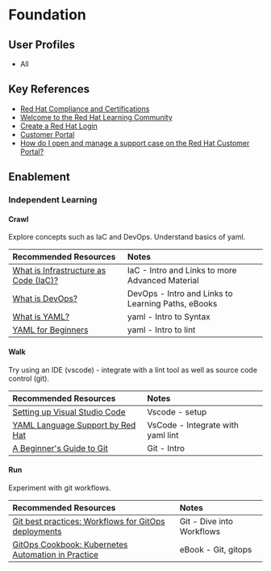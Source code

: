# Foundation

## User Profiles

* All

## Key References

* [Red Hat Compliance and Certifications](https://www.redhat.com/en/solutions/compliance-approach)
* [Welcome to the Red Hat Learning Community](https://learn.redhat.com/)
* [Create a Red Hat Login](https://www.redhat.com/wapps/ugc/register.html?_flowId=register-flow&_flowExecutionKey=e1s1)
* [Customer Portal](https://access.redhat.com/)
* [How do I open and manage a support case on the Red Hat Customer Portal?](https://access.redhat.com/articles/38363)

## Enablement

### Independent Learning

#### Crawl

Explore concepts such as IaC and DevOps.  Understand basics of yaml.

| Recommended Resources | Notes |
| :-------------------- | :---- |
| [What is Infrastructure as Code (IaC)?](https://www.redhat.com/en/topics/automation/what-is-infrastructure-as-code-iac) | IaC - Intro and Links to more Advanced Material |
| [What is DevOps?](https://www.redhat.com/en/topics/devops/what-is-devops) | DevOps - Intro and Links to Learning Paths, eBooks |
| [What is YAML?](https://www.redhat.com/en/topics/automation/what-is-yaml) | yaml - Intro to Syntax |
| [YAML for Beginners](https://www.redhat.com/en/blog/yaml-beginners) | yaml - Intro to lint |

#### Walk

Try using an IDE (vscode) - integrate with a lint tool as well as source code control (git).

| Recommended Resources | Notes |
| :-------------------- | :---- |
| [Setting up Visual Studio Code](https://code.visualstudio.com/docs/setup/setup-overview) | Vscode - setup |
| [YAML Language Support by Red Hat](https://marketplace.visualstudio.com/items?itemName=redhat.vscode-yaml) | VsCode - Integrate with yaml lint |
| [A Beginner's Guide to Git](https://developers.redhat.com/articles/2023/08/02/beginners-guide-git-version-control#) | Git - Intro |

#### Run

Experiment with git workflows.

| Recommended Resources | Notes |
| :-------------------- | :---- |
| [Git best practices: Workflows for GitOps deployments](https://developers.redhat.com/articles/2022/07/20/git-workflows-best-practices-gitops-deployments#) | Git - Dive into Workflows |
| [GitOps Cookbook: Kubernetes Automation in Practice](https://developers.redhat.com/e-books/gitops-cookbook) | eBook - Git, gitops  |